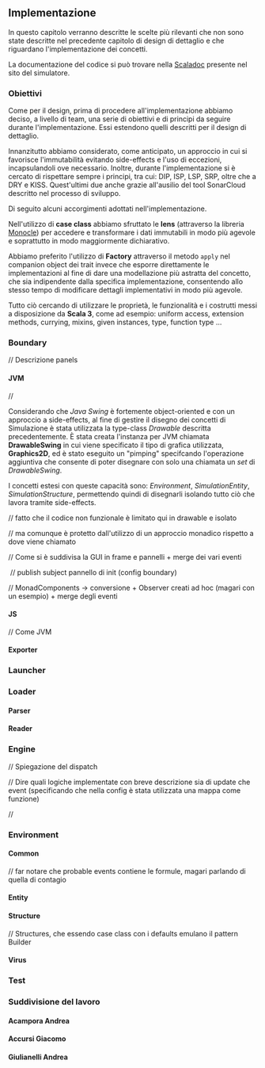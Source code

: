 ## Implementazione

In questo capitolo verranno descritte le scelte più rilevanti che non sono state descritte nel precedente capitolo di design di dettaglio e che riguardano l'implementazione dei concetti. 

La documentazione del codice si può trovare nella [Scaladoc](https://virusspreadsimulator.github.io/PPS-22-virsim/latest/api/) presente nel sito del simulatore.

### Obiettivi

Come per il design, prima di procedere all'implementazione abbiamo deciso, a livello di team, una serie di obiettivi e di principi da seguire durante l'implementazione. Essi estendono quelli descritti per il design di dettaglio.

Innanzitutto abbiamo considerato, come anticipato, un approccio in cui si favorisce l'immutabilità evitando side-effects e l'uso di eccezioni, incapsulandoli ove necessario. Inoltre, durante l'implementazione si è cercato di rispettare sempre i principi, tra cui: DIP, ISP, LSP, SRP, oltre che a DRY e KISS. Quest'ultimi due anche grazie all'ausilio del tool SonarCloud descritto nel processo di sviluppo.

Di seguito alcuni accorgimenti adottati nell'implementazione.

Nell'utilizzo di **case class** abbiamo sfruttato le **lens** (attraverso la libreria [Monocle](https://www.optics.dev/Monocle/)) per accedere e transformare i dati immutabili in modo più agevole e soprattutto in modo maggiormente dichiarativo.

Abbiamo preferito l'utilizzo di **Factory** attraverso il metodo `apply` nel companion object dei trait invece che esporre direttamente le implementazioni al fine di dare una modellazione più astratta del concetto, che sia indipendente dalla specifica implementazione, consentendo allo stesso tempo di modificare dettagli implementativi in modo più agevole.

Tutto ciò cercando di utilizzare le proprietà, le funzionalità e i costrutti messi a disposizione da **Scala 3**, come ad esempio: uniform access, extension methods, currying, mixins, given instances, type, function type ...

### Boundary

// Descrizione panels

#### JVM

//

Considerando che *Java Swing* è fortemente object-oriented e con un approccio a side-effects, al fine di gestire il disegno dei concetti di Simulazione è stata utilizzata la type-class *Drawable* descritta precedentemente. È stata creata l'instanza per JVM chiamata **DrawableSwing** in cui viene specificato il tipo di grafica utilizzata, **Graphics2D**, ed è stato eseguito un "pimping" specifcando l'operazione aggiuntiva che consente di poter disegnare con solo una chiamata un *set* di *DrawableSwing*. 

I concetti estesi con queste capacità sono: *Environment*, *SimulationEntity*, *SimulationStructure*, permettendo quindi di disegnarli isolando tutto ciò che lavora tramite side-effects.

// fatto che il codice non funzionale è limitato qui in drawable e isolato 

// ma comunque è protetto dall'utilizzo di un approccio monadico rispetto a dove viene chiamato

// Come si è suddivisa la GUI in frame e pannelli + merge dei vari eventi

​	// publish subject pannello di init (config boundary) 

// MonadComponents -> conversione + Observer creati ad hoc (magari con un esempio) + merge degli eventi



#### JS

// Come JVM

#### Exporter

### Launcher

### Loader

#### Parser

#### Reader

### Engine

// Spiegazione del dispatch 

// Dire quali logiche implementate con breve descrizione sia di update che event (specificando che nella config è stata utilizzata una mappa come funzione) 

// 

### Environment

#### Common

// far notare che probable events contiene le formule, magari parlando di quella di contagio

#### Entity

#### Structure

// Structures, che essendo case class con i defaults emulano il pattern Builder

#### Virus

### Test

### Suddivisione del lavoro

#### Acampora Andrea

#### Accursi Giacomo

#### Giulianelli Andrea

<div style="page-break-after: always;"></div>
